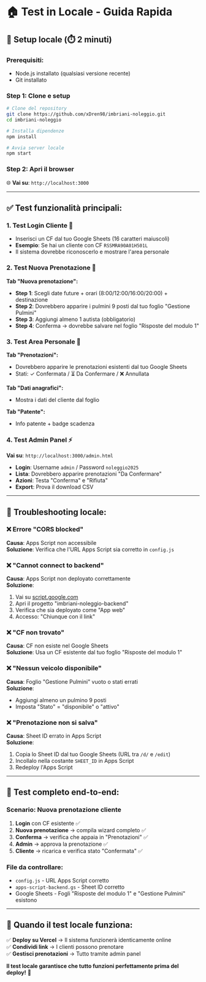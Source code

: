 # 🏠 Test in Locale - Guida Rapida

## 🚀 Setup locale (⏱️ 2 minuti)

### **Prerequisiti:**
- Node.js installato (qualsiasi versione recente)
- Git installato

### **Step 1: Clone e setup**
```bash
# Clone del repository
git clone https://github.com/xDren98/imbriani-noleggio.git
cd imbriani-noleggio

# Installa dipendenze
npm install

# Avvia server locale
npm start
```

### **Step 2: Apri il browser**
🌐 **Vai su**: `http://localhost:3000`

---

## ✅ **Test funzionalità principali:**

### **1. Test Login Cliente** 🔐
- Inserisci un CF dal tuo Google Sheets (16 caratteri maiuscoli)
- **Esempio**: Se hai un cliente con CF `RSSMRA90A01H501L`
- Il sistema dovrebbe riconoscerlo e mostrare l'area personale

### **2. Test Nuova Prenotazione** 📝
**Tab "Nuova prenotazione":**
- **Step 1**: Scegli date future + orari (8:00/12:00/16:00/20:00) + destinazione
- **Step 2**: Dovrebbero apparire i pulmini 9 posti dal tuo foglio "Gestione Pulmini"
- **Step 3**: Aggiungi almeno 1 autista (obbligatorio)
- **Step 4**: Conferma → dovrebbe salvare nel foglio "Risposte del modulo 1"

### **3. Test Area Personale** 👤
**Tab "Prenotazioni":**
- Dovrebbero apparire le prenotazioni esistenti dal tuo Google Sheets
- Stati: ✓ Confermata / ⏳ Da Confermare / ❌ Annullata

**Tab "Dati anagrafici":**
- Mostra i dati del cliente dal foglio

**Tab "Patente":**
- Info patente + badge scadenza

### **4. Test Admin Panel** ⚡
**Vai su**: `http://localhost:3000/admin.html`
- **Login**: Username `admin` / Password `noleggio2025`
- **Lista**: Dovrebbero apparire prenotazioni "Da Confermare"
- **Azioni**: Testa "Conferma" e "Rifiuta"
- **Export**: Prova il download CSV

---

## 🔧 **Troubleshooting locale:**

### **❌ Errore "CORS blocked"**
**Causa**: Apps Script non accessibile  
**Soluzione**: Verifica che l'URL Apps Script sia corretto in `config.js`

### **❌ "Cannot connect to backend"**
**Causa**: Apps Script non deployato correttamente  
**Soluzione**:
1. Vai su [script.google.com](https://script.google.com)
2. Apri il progetto "imbriani-noleggio-backend"
3. Verifica che sia deployato come "App web"
4. Accesso: "Chiunque con il link"

### **❌ "CF non trovato"**
**Causa**: CF non esiste nel Google Sheets  
**Soluzione**: Usa un CF esistente dal tuo foglio "Risposte del modulo 1"

### **❌ "Nessun veicolo disponibile"**
**Causa**: Foglio "Gestione Pulmini" vuoto o stati errati  
**Soluzione**: 
- Aggiungi almeno un pulmino 9 posti
- Imposta "Stato" = "disponibile" o "attivo"

### **❌ "Prenotazione non si salva"**
**Causa**: Sheet ID errato in Apps Script  
**Soluzione**: 
1. Copia lo Sheet ID dal tuo Google Sheets (URL tra `/d/` e `/edit`)
2. Incollalo nella costante `SHEET_ID` in Apps Script
3. Redeploy l'Apps Script

---

## 🎯 **Test completo end-to-end:**

### **Scenario:** Nuova prenotazione cliente
1. **Login** con CF esistente ✅
2. **Nuova prenotazione** → compila wizard completo ✅
3. **Conferma** → verifica che appaia in "Prenotazioni" ✅
4. **Admin** → approva la prenotazione ✅
5. **Cliente** → ricarica e verifica stato "Confermata" ✅

### **File da controllare:**
- `config.js` - URL Apps Script corretto
- `apps-script-backend.gs` - Sheet ID corretto
- Google Sheets - Fogli "Risposte del modulo 1" e "Gestione Pulmini" esistono

---

## 🚀 **Quando il test locale funziona:**

✅ **Deploy su Vercel** → Il sistema funzionerà identicamente online  
✅ **Condividi link** → I clienti possono prenotare  
✅ **Gestisci prenotazioni** → Tutto tramite admin panel  

**Il test locale garantisce che tutto funzioni perfettamente prima del deploy!** 🎉